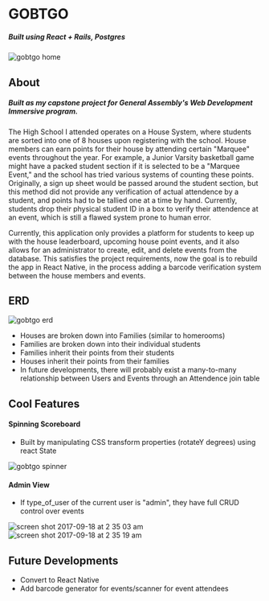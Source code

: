 # GOBTGO
##### Built using React + Rails, Postgres
![gobtgo home](https://user-images.githubusercontent.com/28677283/30530949-f346afaa-9c18-11e7-8e96-a2fadbbf5e95.png)

## About

##### Built as my capstone project for General Assembly's Web Development Immersive program.

  The High School I attended operates on a House System, where students are sorted into one of 8 houses upon registering with the school. House members can earn points for their house by attending certain "Marquee" events throughout the year. For example, a Junior Varsity basketball game might have a packed student section if it is selected to be a "Marquee Event," and the school has tried various systems of counting these points. Originally, a sign up sheet would be passed around the student section, but this method did not provide any verification of actual attendence by a student, and points had to be tallied one at a time by hand. Currently, students drop their physical student ID in a box to verify their attendence at an event, which is still a flawed system prone to human error. 
  
  Currently, this application only provides a platform for students to keep up with the house leaderboard, upcoming house point events, and it also allows for an administrator to create, edit, and delete events from the database. This satisfies the project requirements, now the goal is to rebuild the app in React Native, in the process adding a barcode verification system between the house members and events.

## ERD 

![gobtgo erd](https://user-images.githubusercontent.com/28677283/30530947-f3405aa6-9c18-11e7-9bc8-f0a899594a19.png)

* Houses are broken down into Families (similar to homerooms)
* Families are broken down into their individual students
* Families inherit their points from their students
* Houses inherit their points from their families
* In future developments, there will probably exist a many-to-many relationship between Users and Events through an Attendence join table

## Cool Features

#### Spinning Scoreboard

* Built by manipulating CSS transform properties (rotateY degrees) using react State

![gobtgo spinner](https://user-images.githubusercontent.com/28677283/30530948-f3457b4e-9c18-11e7-9170-369778602e43.png)

#### Admin View

* If type_of_user of the current user is "admin", they have full CRUD control over events

![screen shot 2017-09-18 at 2 35 03 am](https://user-images.githubusercontent.com/28677283/30531119-129551e4-9c1a-11e7-80f3-575ffa389e06.png)
![screen shot 2017-09-18 at 2 35 19 am](https://user-images.githubusercontent.com/28677283/30531120-129e335e-9c1a-11e7-847a-f6be4318b69a.png)

## Future Developments

* Convert to React Native
* Add barcode generator for events/scanner for event attendees
